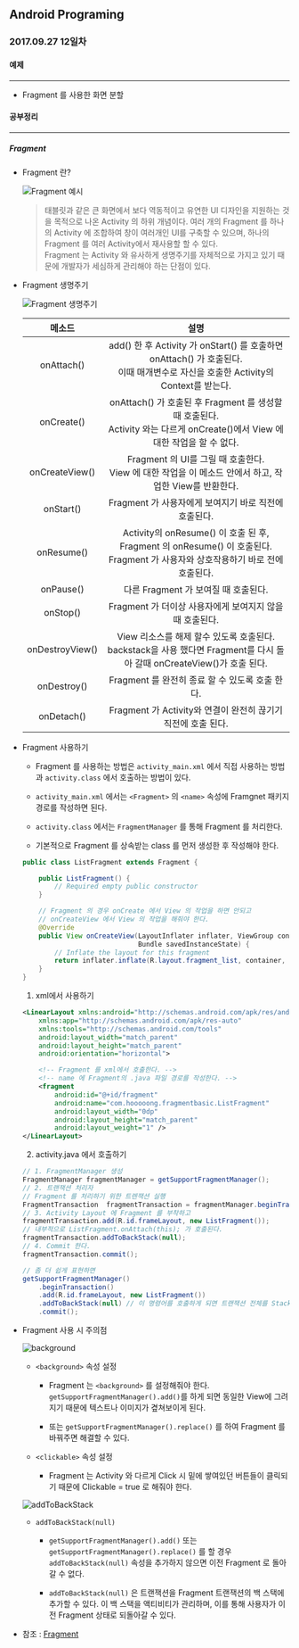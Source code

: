 Android Programing
----------------------------------------------------
### 2017.09.27 12일차

#### 예제
____________________________________________________

- Fragment 를 사용한 화면 분할

#### 공부정리
____________________________________________________

##### __Fragment__

- Fragment 란?

  ![Fragment 예시](https://github.com/Hooooong/DAY18_Fragment/blob/master/image/fragments.png)

  > 태블릿과 같은 큰 화면에서 보다 역동적이고 유연한 UI 디자인을 지원하는 것을 목적으로 나온 Activity 의 하위 개념이다. 여러 개의 Fragment 를 하나의 Activity 에 조합하여 창이 여러개인 UI를 구축할 수 있으며, 하나의 Fragment 를 여러 Activity에서 재사용할 할 수 있다.<br>
  > Fragment 는 Activity 와 유사하게 생명주기를 자체적으로 가지고 있기 때문에 개발자가 세심하게 관리해야 하는 단점이 있다.

- Fragment 생명주기

  ![Fragment 생명주기](https://github.com/Hooooong/DAY18_Fragment/blob/master/image/fragment_lifecycle.png)

  메소드 | 설명
  :----: | :----:
  onAttach() | add() 한 후 Activity 가 onStart() 를 호출하면 onAttach() 가 호출된다.<br>이때 매개변수로 자신을 호출한 Activity의 Context를 받는다.
  onCreate() | onAttach() 가 호출된 후 Fragment 를 생성할 때 호출된다. <br>Activity 와는 다르게 onCreate()에서 View 에 대한 작업을 할 수 없다.
  onCreateView() | Fragment 의 UI를 그릴 때 호출한다.<br>View 에 대한 작업을 이 메소드 안에서 하고, 작업한 View를 반환한다.
  onStart() | Fragment 가 사용자에게 보여지기 바로 직전에 호출된다.
  onResume() | Activity의 onResume() 이 호출 된 후, Fragment 의 onResume() 이 호출된다.<br>Fragment 가 사용자와 상호작용하기 바로 전에 호출된다.
  onPause() | 다른 Fragment 가 보여질 때 호출된다.
  onStop() | Fragment 가 더이상 사용자에게 보여지지 않을 때 호출된다.
  onDestroyView() | View 리소스를 해제 할수 있도록 호출된다.<br>backstack을 사용 했다면 Fragment를 다시 돌아 갈때 onCreateView()가 호출 된다.
  onDestroy() | Fragment 를 완전히 종료 할 수 있도록 호출 한다.
  onDetach() | Fragment 가 Activity와 연결이 완전히 끊기기 직전에 호출 된다.

- Fragment 사용하기

  - Fragment 를 사용하는 방법은 `activity_main.xml` 에서 직접 사용하는 방법과 `activity.class` 에서 호출하는 방법이 있다.

  - `activity_main.xml` 에서는 `<Fragment>` 의 `<name>` 속성에 Framgnet 패키지 경로를 작성하면 된다.

  - `activity.class` 에서는 `FragmentManager` 를 통해 Fragment 를 처리한다.

  - 기본적으로 Fragment 를 상속받는 class 를 먼저 생성한 후 작성해야 한다.

  ```java
  public class ListFragment extends Fragment {

      public ListFragment() {
          // Required empty public constructor
      }

      // Fragment 의 경우 onCreate 에서 View 의 작업을 하면 안되고
      // onCreateView 에서 View 의 작업을 해줘야 한다.
      @Override
      public View onCreateView(LayoutInflater inflater, ViewGroup container,
                               Bundle savedInstanceState) {
          // Inflate the layout for this fragment
          return inflater.inflate(R.layout.fragment_list, container, false);
      }
  }
  ```

  1. xml에서 사용하기

  ```xml
  <LinearLayout xmlns:android="http://schemas.android.com/apk/res/android"
      xmlns:app="http://schemas.android.com/apk/res-auto"
      xmlns:tools="http://schemas.android.com/tools"
      android:layout_width="match_parent"
      android:layout_height="match_parent"
      android:orientation="horizontal">

      <!-- Fragment 를 xml에서 호출한다. -->
      <!-- name 에 Fragment의 .java 파일 경로를 작성한다. -->
      <fragment
          android:id="@+id/fragment"
          android:name="com.hooooong.fragmentbasic.ListFragment"
          android:layout_width="0dp"
          android:layout_height="match_parent"
          android:layout_weight="1" />
  </LinearLayout>
  ```

  2. activity.java 에서 호출하기

    ```java
    // 1. FragmentManager 생성
    FragmentManager fragmentManager = getSupportFragmentManager();
    // 2. 트랜잭션 처리자
    // Fragment 를 처리하기 위한 트렌잭션 실행
    FragmentTransaction  fragmentTransaction = fragmentManager.beginTransaction();
    // 3. Activity Layout 에 Fragment 를 부착하고
    fragmentTransaction.add(R.id.frameLayout, new ListFragment());
    // 내부적으로 ListFragment.onAttach(this); 가 호출된다.
    fragmentTransaction.addToBackStack(null);
    // 4. Commit 한다.
    fragmentTransaction.commit();

    // 좀 더 쉽게 표현하면
    getSupportFragmentManager()
        .beginTransaction()
        .add(R.id.frameLayout, new ListFragment())
        .addToBackStack(null) // 이 명령어를 호출하게 되면 트랜잭션 전체를 Stack 에 담는다.
        .commit();
    ```

- Fragment 사용 시 주의점

  ![background](https://github.com/Hooooong/DAY18_Fragment/blob/master/image/background.gif)

  - `<background>` 속성 설정

    - Fragment 는 `<background>` 를 설정해줘야 한다. `getSupportFragmentManager().add()`를 하게 되면 동일한 View에 그려지기 때문에 텍스트나 이미지가 곂쳐보이게 된다.

    - 또는 `getSupportFragmentManager().replace()` 를 하여 Fragment 를 바꿔주면 해결할 수 있다.

  - `<clickable>` 속성 설정

    - Fragment 는 Activity 와 다르게 Click 시 밑에 쌓여있던 버튼들이 클릭되기 때문에 Clickable = true 로 해줘야 한다.

  ![addToBackStack](https://github.com/Hooooong/DAY18_Fragment/blob/master/image/addToBackStack.gif)

  - `addToBackStack(null)`

    - `getSupportFragmentManager().add()` 또는 `getSupportFragmentManager().replace()` 를 할 경우 `addToBackStack(null)` 속성을 추가하지 않으면 이전 Fragment 로 돌아갈 수 없다.

    - `addToBackStack(null)` 은 트랜잭션을 Fragment 트랜잭션의 백 스택에 추가할 수 있다. 이 백 스택을 액티비티가 관리하며, 이를 통해 사용자가 이전 Fragment 상태로 되돌아갈 수 있다.

- 참조 : [Fragment](https://developer.android.com/guide/components/fragments.html?hl=ko)
